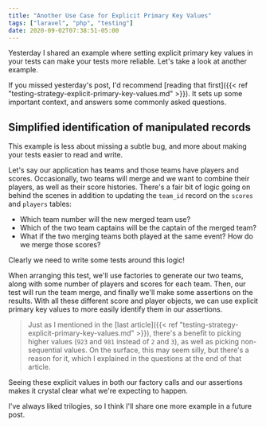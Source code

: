 ```yaml
---
title: "Another Use Case for Explicit Primary Key Values"
tags: ["laravel", "php", "testing"]
date: 2020-09-02T07:38:51-05:00
---
```


Yesterday I shared an example where setting explicit primary key values in your tests can make your tests more reliable. Let's take a look at another example.

<!--more-->

If you missed yesterday's post, I'd recommend [reading that first]({{< ref "testing-strategy-explicit-primary-key-values.md" >}}). It sets up some important context, and answers some commonly asked questions.

## Simplified identification of manipulated records

This example is less about missing a subtle bug, and more about making your tests easier to read and write.

Let's say our application has teams and those teams have players and scores. Occasionally, two teams will merge and we want to combine their players, as well as their score histories. There's a fair bit of logic going on behind the scenes in addition to updating the `team_id` record on the `scores` and `players` tables:

* Which team number will the new merged team use?
* Which of the two team captains will be the captain of the merged team?
* What if the two merging teams both played at the same event? How do we merge those scores?

Clearly we need to write some tests around this logic!

When arranging this test, we'll use factories to generate our two teams, along with some number of players and scores for each team. Then, our test will run the team merge, and finally we'll make some assertions on the results. With all these different score and player objects, we can use explicit primary key values to more easily identify them in our assertions.

> Just as I mentioned in the [last article]({{< ref "testing-strategy-explicit-primary-key-values.md" >}}), there's a benefit to picking higher values (`923` and `981` instead of `2` and `3`), as well as picking non-sequential values. On the surface, this may seem silly, but there's a reason for it, which I explained in the questions at the end of that article.

Seeing these explicit values in both our factory calls and our assertions makes it crystal clear what we're expecting to happen.

I've always liked trilogies, so I think I'll share one more example in a future post.